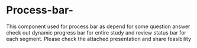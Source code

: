 # Process-bar-
This component used for process bar as depend for some question answer check out dynamic progress bar for entire study and review status bar for each segment. Please check the attached presentation and share feasibility
